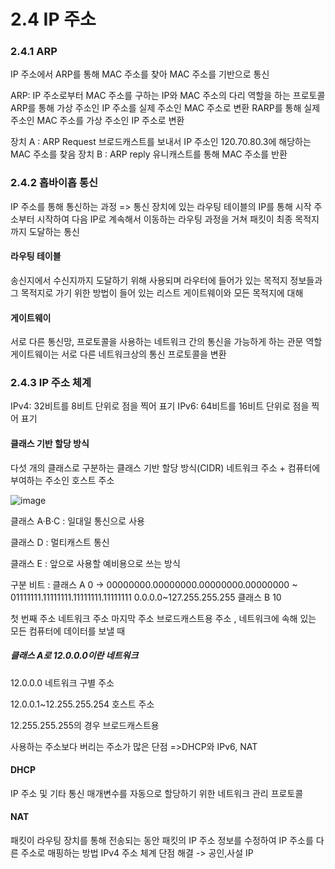# 2.4 IP 주소

### 2.4.1 ARP
IP 주소에서 ARP를 통해 MAC 주소를 찾아 MAC 주소를 기반으로 통신

ARP: IP 주소로부터 MAC 주소를 구하는 IP와 MAC 주소의 다리 역할을 하는 프로토콜
     ARP를 통해 가상 주소인 IP 주소를 실제 주소인 MAC 주소로 변환
     RARP를 통해 실제 주소인 MAC 주소를 가상 주소인 IP 주소로 변환

장치 A : ARP Request 브로드캐스트를 보내서 IP 주소인 120.70.80.3에 해당하는 MAC 주소를 찾음
장치 B : ARP reply 유니캐스트를 통해 MAC 주소를 반환

### 2.4.2 홉바이홉 통신
IP 주소를 통해 통신하는 과정
=> 통신 장치에 있는 라우팅 테이블의 IP를 통해 시작 주소부터 시작하여 다음 IP로 계속해서 이동하는 라우팅 과정을 거쳐 패킷이 최종 목적지까지 도달하는 통신

#### 라우팅 테이블
송신지에서 수신지까지 도달하기 위해 사용되며 라우터에 들어가 있는 목적지 정보들과 그 목적지로 가기 위한 방법이 들어 있는 리스트
게이트웨이와 모든 목적지에 대해

#### 게이트웨이
서로 다른 통신망, 프로토콜을 사용하는 네트워크 간의 통신을 가능하게 하는 관문 역할
게이트웨이는 서로 다른 네트워크상의 통신 프로토콜을 변환

### 2.4.3 IP 주소 체계
IPv4: 32비트를 8비트 단위로 점을 찍어 표기
IPv6: 64비트를 16비트 단위로 점을 찍어 표기

#### 클래스 기반 할당 방식
다섯 개의 클래스로 구분하는 클래스 기반 할당 방식(CIDR)
네트워크 주소 + 컴퓨터에 부여하는 주소인 호스트 주소

![image](https://github.com/98000001/CS-Study/assets/96863137/aa54511a-6cb5-45e1-98f3-bdf8ca4e4019)

클래스 A·B·C : 일대일 통신으로 사용

클래스 D : 멀티캐스트 통신

클래스 E : 앞으로 사용할 예비용으로 쓰는 방식

구분 비트 : 클래스 A 0 ->  00000000.00000000.00000000.00000000 ~ 01111111.11111111.11111111.11111111
0.0.0.0~127.255.255.255
클래스 B 10

첫 번째 주소 네트워크 주소
마지막 주소 브로드캐스트용 주소 , 네트워크에 속해 있는 모든 컴퓨터에 데이터를 보낼 때

##### 클래스 A로 12.0.0.0이란 네트워크

12.0.0.0 네트워크 구별 주소

12.0.0.1~12.255.255.254 호스트 주소

12.255.255.255의 경우 브로드캐스트용

사용하는 주소보다 버리는 주소가 많은 단점
=>DHCP와 IPv6, NAT

#### DHCP
IP 주소 및 기타 통신 매개변수를 자동으로 할당하기 위한 네트워크 관리 프로토콜

#### NAT
패킷이 라우팅 장치를 통해 전송되는 동안 패킷의 IP 주소 정보를 수정하여 IP 주소를 다른 주소로 매핑하는 방법
IPv4 주소 체계 단점 해결 -> 공인,사설 IP
